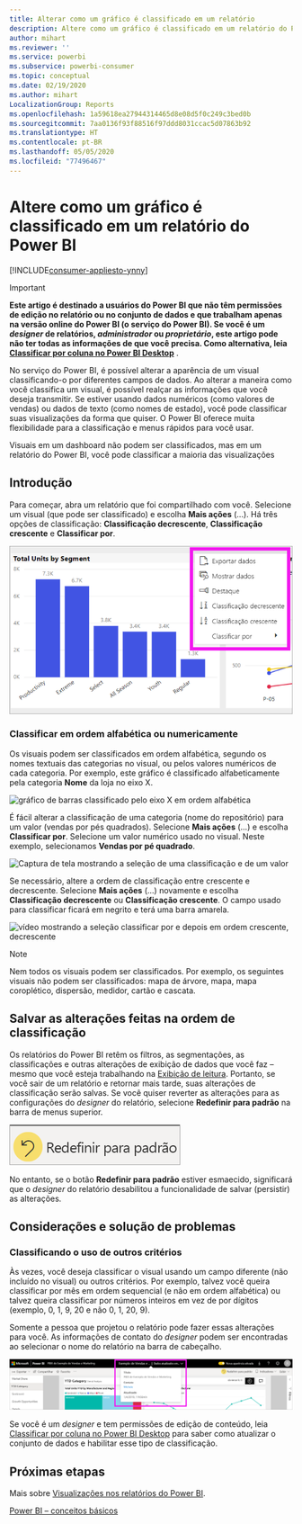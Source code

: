 ```yaml
---
title: Alterar como um gráfico é classificado em um relatório
description: Altere como um gráfico é classificado em um relatório do Power BI
author: mihart
ms.reviewer: ''
ms.service: powerbi
ms.subservice: powerbi-consumer
ms.topic: conceptual
ms.date: 02/19/2020
ms.author: mihart
LocalizationGroup: Reports
ms.openlocfilehash: 1a59618ea27944314465d8e08d5f0c249c3bed0b
ms.sourcegitcommit: 7aa0136f93f88516f97ddd8031ccac5d07863b92
ms.translationtype: HT
ms.contentlocale: pt-BR
ms.lasthandoff: 05/05/2020
ms.locfileid: "77496467"
---
```

# <a name="change-how-a-chart-is-sorted-in-a-power-bi-report"></a>Altere como um gráfico é classificado em um relatório do Power BI

[!INCLUDE[consumer-appliesto-ynny](../includes/consumer-appliesto-ynny.md)]


> [!IMPORTANT]
> **Este artigo é destinado a usuários do Power BI que não têm permissões de edição no relatório ou no conjunto de dados e que trabalham apenas na versão online do Power BI (o serviço do Power BI). Se você é um *designer* de relatórios, *administrador* ou *proprietário*, este artigo pode não ter todas as informações de que você precisa. Como alternativa, leia [Classificar por coluna no Power BI Desktop](../desktop-sort-by-column.md)** .

No serviço do Power BI, é possível alterar a aparência de um visual classificando-o por diferentes campos de dados. Ao alterar a maneira como você classifica um visual, é possível realçar as informações que você deseja transmitir. Se estiver usando dados numéricos (como valores de vendas) ou dados de texto (como nomes de estado), você pode classificar suas visualizações da forma que quiser. O Power BI oferece muita flexibilidade para a classificação e menus rápidos para você usar. 

Visuais em um dashboard não podem ser classificados, mas em um relatório do Power BI, você pode classificar a maioria das visualizações 

## <a name="get-started"></a>Introdução

Para começar, abra um relatório que foi compartilhado com você. Selecione um visual (que pode ser classificado) e escolha **Mais ações** (...).  Há três opções de classificação: **Classificação decrescente**, **Classificação crescente** e **Classificar por**. 
    

![gráfico de barras classificado pelo eixo X em ordem alfabética](media/end-user-change-sort/power-bi-more-actions.png)

### <a name="sort-alphabetically-or-numerically"></a>Classificar em ordem alfabética ou numericamente

Os visuais podem ser classificados em ordem alfabética, segundo os nomes textuais das categorias no visual, ou pelos valores numéricos de cada categoria. Por exemplo, este gráfico é classificado alfabeticamente pela categoria **Nome** da loja no eixo X.

![gráfico de barras classificado pelo eixo X em ordem alfabética](media/end-user-change-sort/powerbi-sort-category.png)

É fácil alterar a classificação de uma categoria (nome do repositório) para um valor (vendas por pés quadrados). Selecione **Mais ações** (...) e escolha **Classificar por**. Selecione um valor numérico usado no visual.  Neste exemplo, selecionamos **Vendas por pé quadrado**.

![Captura de tela mostrando a seleção de uma classificação e de um valor](media/end-user-change-sort/power-bi-sort-value.png)

Se necessário, altere a ordem de classificação entre crescente e decrescente.  Selecione **Mais ações** (...) novamente e escolha **Classificação decrescente** ou **Classificação crescente**. O campo usado para classificar ficará em negrito e terá uma barra amarela.

   ![vídeo mostrando a seleção classificar por e depois em ordem crescente, decrescente](media/end-user-change-sort/sort.gif)

> [!NOTE]
> Nem todos os visuais podem ser classificados. Por exemplo, os seguintes visuais não podem ser classificados: mapa de árvore, mapa, mapa coroplético, dispersão, medidor, cartão e cascata.

## <a name="saving-changes-you-make-to-sort-order"></a>Salvar as alterações feitas na ordem de classificação
Os relatórios do Power BI retêm os filtros, as segmentações, as classificações e outras alterações de exibição de dados que você faz – mesmo que você esteja trabalhando na [Exibição de leitura](end-user-reading-view.md). Portanto, se você sair de um relatório e retornar mais tarde, suas alterações de classificação serão salvas.  Se você quiser reverter as alterações para as configurações do *designer* do relatório, selecione **Redefinir para padrão** na barra de menus superior. 

![classificação persistente](media/end-user-change-sort/power-bi-reset.png)

No entanto, se o botão **Redefinir para padrão** estiver esmaecido, significará que o *designer* do relatório desabilitou a funcionalidade de salvar (persistir) as alterações.

<a name="other"></a>
## <a name="considerations-and-troubleshooting"></a>Considerações e solução de problemas

### <a name="sorting-using-other-criteria"></a>Classificando o uso de outros critérios
Às vezes, você deseja classificar o visual usando um campo diferente (não incluído no visual) ou outros critérios.  Por exemplo, talvez você queira classificar por mês em ordem sequencial (e não em ordem alfabética) ou talvez queira classificar por números inteiros em vez de por dígitos (exemplo, 0, 1, 9, 20 e não 0, 1, 20, 9).  

Somente a pessoa que projetou o relatório pode fazer essas alterações para você. As informações de contato do *designer* podem ser encontradas ao selecionar o nome do relatório na barra de cabeçalho.

![Lista suspensa mostrando as informações de contato](media/end-user-change-sort/power-bi-contact.png)

Se você é um *designer* e tem permissões de edição de conteúdo, leia [Classificar por coluna no Power BI Desktop](../desktop-sort-by-column.md) para saber como atualizar o conjunto de dados e habilitar esse tipo de classificação.

## <a name="next-steps"></a>Próximas etapas
Mais sobre [Visualizações nos relatórios do Power BI](end-user-visualizations.md).

[Power BI – conceitos básicos](end-user-basic-concepts.md)
